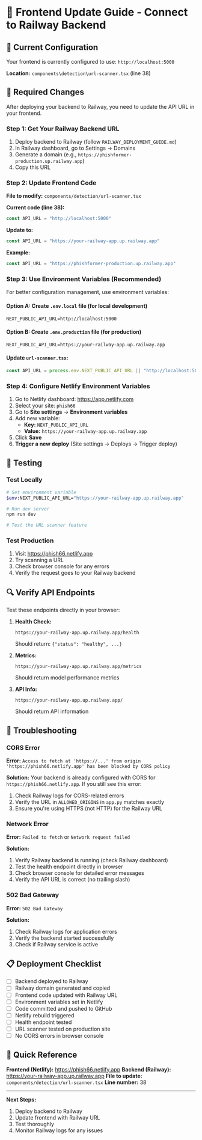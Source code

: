 # 🔗 Frontend Update Guide - Connect to Railway Backend

## 📍 Current Configuration

Your frontend is currently configured to use: `http://localhost:5000`

**Location:** `components\detection\url-scanner.tsx` (line 38)

## 🔧 Required Changes

After deploying your backend to Railway, you need to update the API URL in your frontend.

### Step 1: Get Your Railway Backend URL

1. Deploy backend to Railway (follow `RAILWAY_DEPLOYMENT_GUIDE.md`)
2. In Railway dashboard, go to Settings → Domains
3. Generate a domain (e.g., `https://phishformer-production.up.railway.app`)
4. Copy this URL

### Step 2: Update Frontend Code

**File to modify:** `components/detection/url-scanner.tsx`

**Current code (line 38):**
```typescript
const API_URL = "http://localhost:5000"
```

**Update to:**
```typescript
const API_URL = "https://your-railway-app.up.railway.app"
```

**Example:**
```typescript
const API_URL = "https://phishformer-production.up.railway.app"
```

### Step 3: Use Environment Variables (Recommended)

For better configuration management, use environment variables:

#### Option A: Create `.env.local` file (for local development)
```env
NEXT_PUBLIC_API_URL=http://localhost:5000
```

#### Option B: Create `.env.production` file (for production)
```env
NEXT_PUBLIC_API_URL=https://your-railway-app.up.railway.app
```

#### Update `url-scanner.tsx`:
```typescript
const API_URL = process.env.NEXT_PUBLIC_API_URL || "http://localhost:5000"
```

### Step 4: Configure Netlify Environment Variables

1. Go to Netlify dashboard: https://app.netlify.com
2. Select your site: `phish66`
3. Go to **Site settings** → **Environment variables**
4. Add new variable:
   - **Key:** `NEXT_PUBLIC_API_URL`
   - **Value:** `https://your-railway-app.up.railway.app`
5. Click **Save**
6. **Trigger a new deploy** (Site settings → Deploys → Trigger deploy)

## 🧪 Testing

### Test Locally
```bash
# Set environment variable
$env:NEXT_PUBLIC_API_URL="https://your-railway-app.up.railway.app"

# Run dev server
npm run dev

# Test the URL scanner feature
```

### Test Production
1. Visit https://phish66.netlify.app
2. Try scanning a URL
3. Check browser console for any errors
4. Verify the request goes to your Railway backend

## 🔍 Verify API Endpoints

Test these endpoints directly in your browser:

1. **Health Check:**
   ```
   https://your-railway-app.up.railway.app/health
   ```
   Should return: `{"status": "healthy", ...}`

2. **Metrics:**
   ```
   https://your-railway-app.up.railway.app/metrics
   ```
   Should return model performance metrics

3. **API Info:**
   ```
   https://your-railway-app.up.railway.app/
   ```
   Should return API information

## 🐛 Troubleshooting

### CORS Error
**Error:** `Access to fetch at 'https://...' from origin 'https://phish66.netlify.app' has been blocked by CORS policy`

**Solution:** Your backend is already configured with CORS for `https://phish66.netlify.app`. If you still see this error:
1. Check Railway logs for CORS-related errors
2. Verify the URL in `ALLOWED_ORIGINS` in `app.py` matches exactly
3. Ensure you're using HTTPS (not HTTP) for the Railway URL

### Network Error
**Error:** `Failed to fetch` or `Network request failed`

**Solution:**
1. Verify Railway backend is running (check Railway dashboard)
2. Test the health endpoint directly in browser
3. Check browser console for detailed error messages
4. Verify the API URL is correct (no trailing slash)

### 502 Bad Gateway
**Error:** `502 Bad Gateway`

**Solution:**
1. Check Railway logs for application errors
2. Verify the backend started successfully
3. Check if Railway service is active

## 📋 Deployment Checklist

- [ ] Backend deployed to Railway
- [ ] Railway domain generated and copied
- [ ] Frontend code updated with Railway URL
- [ ] Environment variables set in Netlify
- [ ] Code committed and pushed to GitHub
- [ ] Netlify rebuild triggered
- [ ] Health endpoint tested
- [ ] URL scanner tested on production site
- [ ] No CORS errors in browser console

## 🎯 Quick Reference

**Frontend (Netlify):** https://phish66.netlify.app
**Backend (Railway):** https://your-railway-app.up.railway.app
**File to update:** `components/detection/url-scanner.tsx`
**Line number:** 38

---

**Next Steps:**
1. Deploy backend to Railway
2. Update frontend with Railway URL
3. Test thoroughly
4. Monitor Railway logs for any issues
